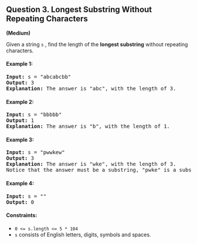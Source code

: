 ## Question 3.  Longest Substring Without Repeating Characters
**(Medium)**  

Given a string `s` , find the length of the **longest substring** without repeating characters.

#### Example 1:
<pre>
<b>Input:</b> s = "abcabcbb"
<b>Output:</b> 3  
<b>Explanation:</b> The answer is "abc", with the length of 3.
</pre>

#### Example 2:
<pre>
<b>Input:</b> s = "bbbbb"
<b>Output:</b> 1
<b>Explanation:</b> The answer is "b", with the length of 1.
</pre>
#### Example 3:
<pre>
<b>Input:</b> s = "pwwkew"
<b>Output:</b> 3
<b>Explanation:</b> The answer is "wke", with the length of 3.
Notice that the answer must be a substring, "pwke" is a subsequence and not a substring.
</pre>
#### Example 4:
<pre>
<b>Input:</b> s = ""
<b>Output:</b> 0
</pre>

#### Constraints:

* `0 <= s.length <= 5 * 104`
* `s` consists of English letters, digits, symbols and spaces.
